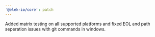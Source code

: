 ```yaml
---
'@elek-io/core': patch
---
```


Added matrix testing on all supported platforms and fixed EOL and path seperation issues with git commands in windows.
